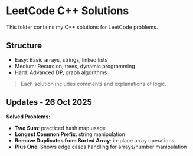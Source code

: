 # LeetCode C++ Solutions

This folder contains my C++ solutions for LeetCode problems.

## Structure
- Easy: Basic arrays, strings, linked lists
- Medium: Recursion, trees, dynamic programming
- Hard: Advanced DP, graph algorithms

> Each solution includes comments and explanations of logic.

## Updates - 26 Oct 2025
**Solved Problems:**  
- **Two Sum**: practiced hash map usage  
- **Longest Common Prefix**: string manipulation  
- **Remove Duplicates from Sorted Array**: in-place array operations
- **Plus One**: Shows edge cases handling for arrays/number manipulation
